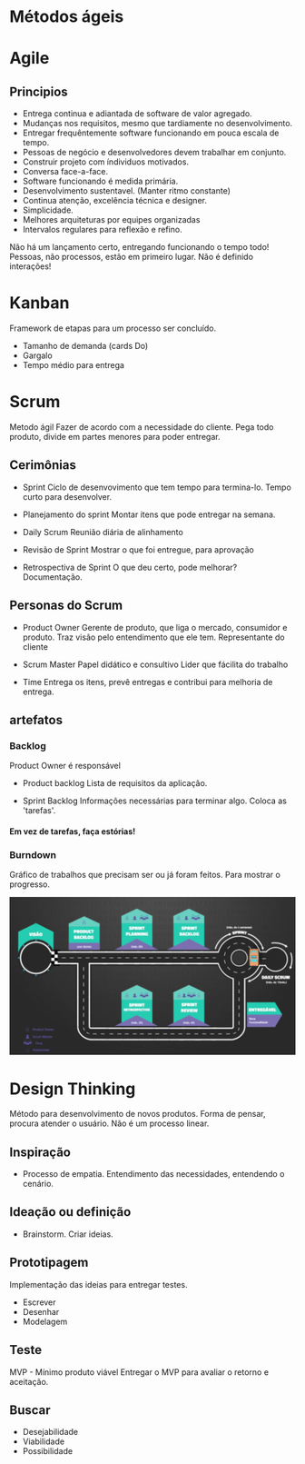 # Métodos ágeis

# Agile

## Principios

- Entrega continua e adiantada de software de valor agregado.
- Mudanças nos requisitos, mesmo que tardiamente no desenvolvimento.
- Entregar frequêntemente software funcionando em pouca escala de tempo.
- Pessoas de negócio e desenvolvedores devem trabalhar em conjunto.
- Construir projeto com índividuos motivados.
- Conversa face-a-face.
- Software funcionando é medida primária.
- Desenvolvimento sustentavel. (Manter ritmo constante)
- Continua atenção, excelência técnica e designer.
- Simplicidade.
- Melhores arquiteturas por equipes organizadas
- Intervalos regulares para reflexão e refino.

Não há um lançamento certo, entregando funcionando o tempo todo!
Pessoas, não processos, estão em primeiro lugar.
Não é definido interações!

# Kanban

Framework de etapas para um processo ser concluído.

- Tamanho de demanda (cards Do)
- Gargalo
- Tempo médio para entrega

# Scrum

Metodo ágil
Fazer de acordo com a necessidade do cliente.
Pega todo produto, divide em partes menores para poder entregar.

## Cerimônias

- Sprint
Ciclo de desenvovimento que tem tempo para termina-lo.
Tempo curto para desenvolver.

- Planejamento do sprint
Montar itens que pode entregar na semana.

- Daily Scrum
Reunião diária de alinhamento

- Revisão de Sprint
Mostrar o que foi entregue, para aprovação

- Retrospectiva de Sprint
O que deu certo, pode melhorar? Documentação.

## Personas do Scrum

- Product Owner
Gerente de produto, que liga o mercado, consumidor e produto.
Traz visão pelo entendimento que ele tem.
Representante do cliente

- Scrum Master 
Papel didático e consultivo
Lider que fácilita do trabalho

- Time
Entrega os itens, prevê entregas e contribui para melhoria de entrega.

## artefatos

### Backlog

Product Owner é responsável

- Product backlog
Lista de requisitos da aplicação.

- Sprint Backlog
Informações necessárias para terminar algo.
Coloca as 'tarefas'.

#### Em vez de tarefas, faça estórias!

### Burndown

Gráfico de trabalhos que precisam ser ou já foram feitos.
Para mostrar o progresso.

![home image](.github/ScrumMap.png)

# Design Thinking

Método para desenvolvimento de novos produtos.
Forma de pensar, procura atender o usuário.
Não é um processo linear.

## Inspiração

 - Processo de empatia.
Entendimento das necessidades, entendendo o cenário.

## Ideação ou definição

 - Brainstorm.
Criar ideias.

## Prototipagem

Implementação das ideias para entregar testes.
 - Escrever
 - Desenhar
 - Modelagem

## Teste

MVP - Mínimo produto viável
Entregar o MVP para avaliar o retorno e aceitação.

## Buscar
 - Desejabilidade
 - Viabilidade
 - Possibilidade